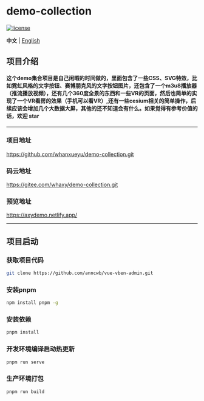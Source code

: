 # demo-collection

[![license](https://img.shields.io/github/license/anncwb/vue-vben-admin.svg)](LICENSE)

**中文** | [English](./README.md)

## 项目介绍

#### 这个demo集合项目是自己闲暇的时间做的，里面包含了一些CSS、SVG特效，比如霓虹风格的文字按钮、赛博朋克风的文字按钮图片，还包含了一个m3u8播放器（推流播放视频），还有几个360度全景的东西和一些VR的页面，然后也简单的实现了一个VR看房的效果（手机可以看VR）,还有一些cesium相关的简单操作，后续应该会增加几个大数据大屏，其他的还不知道会有什么。如果觉得有参考价值的话，欢迎 **star**

---

### 项目地址

<https://github.com/whanxueyu/demo-collection.git>

### 码云地址

<https://gitee.com/whaxy/demo-collection.git>

### 预览地址

<https://axydemo.netlify.app/>

---

## 项目启动

### 获取项目代码
```bash
git clone https://github.com/anncwb/vue-vben-admin.git
```

### 安装pnpm
```bash
npm install pnpm -g
```

### 安装依赖

```bash
pnpm install
```

### 开发环境编译启动热更新
```bash
pnpm run serve
```

### 生产环境打包
```bash
pnpm run build
```
